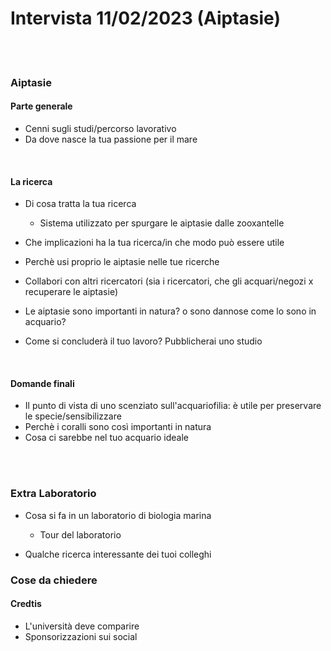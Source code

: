 # Intervista 11/02/2023 (Aiptasie)

<br>
<br>

### Aiptasie

#### Parte generale
- Cenni sugli studi/percorso lavorativo
- Da dove nasce la tua passione per il mare

<br>

#### La ricerca
- Di cosa tratta la tua ricerca
    - Sistema utilizzato per spurgare le aiptasie dalle zooxantelle

- Che implicazioni ha la tua ricerca/in che modo può essere utile
- Perchè usi proprio le aiptasie nelle tue ricerche 


- Collabori con altri ricercatori (sia i ricercatori, che gli acquari/negozi x recuperare le aiptasie)
- Le aiptasie sono importanti in natura? o sono dannose come lo sono in acquario?
- Come si concluderà il tuo lavoro? Pubblicherai uno studio

<br>

#### Domande finali
- Il punto di vista di uno scenziato sull'acquariofilia: è utile per preservare le specie/sensibilizzare
- Perchè i coralli sono così importanti in natura 
- Cosa ci sarebbe nel tuo acquario ideale


<br>
<br>

### Extra Laboratorio

- Cosa si fa in un laboratorio di biologia marina
    - Tour del laboratorio

- Qualche ricerca interessante dei tuoi colleghi


### Cose da chiedere

#### Credtis
- L'università deve comparire
- Sponsorizzazioni sui social










